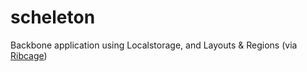 scheleton
===

Backbone application using Localstorage, and Layouts & Regions (via [Ribcage](https://github.com/rockerest/ribcage))
